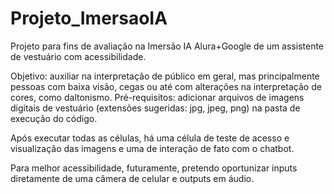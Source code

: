 # Projeto_ImersaoIA
Projeto para fins de avaliação na Imersão IA Alura+Google de um assistente de vestuário com acessibilidade.

Objetivo: auxiliar na interpretação de público em geral, mas principalmente pessoas com baixa visão, cegas ou até com alterações na interpretação de cores, como daltonismo.
Pré-requisitos: adicionar arquivos de imagens digitais de vestuário (extensões sugeridas: jpg, jpeg, png) na pasta de execução do código.

Após executar todas as células, há uma célula de teste de acesso e visualização das imagens e uma de interação de fato com o chatbot.

Para melhor acessibilidade, futuramente, pretendo oportunizar inputs diretamente de uma câmera de celular e outputs em áudio.
